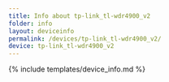 ```yaml
---
title: Info about tp-link_tl-wdr4900_v2
folder: info
layout: deviceinfo
permalink: /devices/tp-link_tl-wdr4900_v2/
device: tp-link_tl-wdr4900_v2
---
```

{% include templates/device_info.md %}
